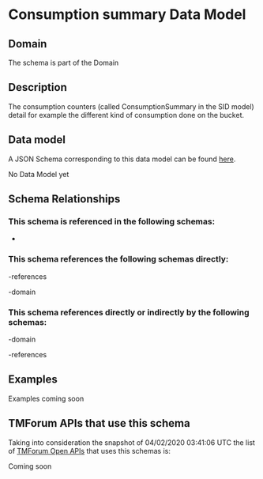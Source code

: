 # Consumption summary Data Model

## Domain

The  schema is part of the  Domain

## Description

The consumption counters (called ConsumptionSummary in the SID model) detail for example the different kind of consumption done on the bucket.

## Data model

A JSON Schema corresponding to this data model can be found
[here](https://github.com/tmforum-rand/schemas/blob/candidates/Product/ConsumptionSummary.schema.json).

No Data Model yet

## Schema Relationships

### This schema is referenced in the following schemas:

-

### This schema references the following schemas directly:

-references

-domain

### This schema references directly or indirectly by the following schemas:

-domain

-references



## Examples

Examples coming soon

## TMForum APIs that use this schema

Taking into consideration the snapshot of 04/02/2020 03:41:06 UTC the list of [TMForum Open APIs](https://www.tmforum.org/open-apis/) that uses this schemas is:

Coming soon